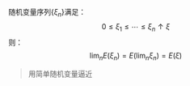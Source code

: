 随机变量序列$\{\xi_n\}$满足：
$$
0\le \xi_1\le \cdots\le \xi_n \uparrow \xi
$$
则：
$$
\lim_n E(\xi_n)=E(\lim_n \xi_n)=E(\xi)
$$
>用简单随机变量逼近